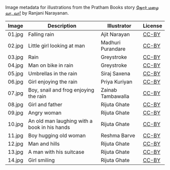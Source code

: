 Image metadata for illustrations from the Pratham Books story [ஜோர் மழை வா, வா!](https://storyweaver.org.in/stories/2688-jor-mazhe-vaa-vaa) by Ranjani Narayanan.

Image | Description | Illustrator | License
----- | ----------- | ----------- | -------
01.jpg | Falling rain  | Ajit Narayan | [CC-BY](https://creativecommons.org/licenses/by/4.0/)
02.jpg | Little girl looking at man | Madhuri Purandare | [CC-BY](https://creativecommons.org/licenses/by/4.0/)
03.jpg | Rain  | Greystroke | [CC-BY](https://creativecommons.org/licenses/by/4.0/)
04.jpg | Man on bike in rain | Greystroke | [CC-BY](https://creativecommons.org/licenses/by/4.0/)
05.jpg | Umbrellas in the rain  | Siraj Saxena | [CC-BY](https://creativecommons.org/licenses/by/4.0/)
06.jpg | Girl enjoying the rain | Priya Kuriyan | [CC-BY](https://creativecommons.org/licenses/by/4.0/)
07.jpg | Boy, snail and frog enjoying the rain | Zainab Tambawalla | [CC-BY](https://creativecommons.org/licenses/by/4.0/)
08.jpg | Girl and father | Rijuta Ghate | [CC-BY](https://creativecommons.org/licenses/by/4.0/)
09.jpg | Angry woman | Rijuta Ghate | [CC-BY](https://creativecommons.org/licenses/by/4.0/)
10.jpg | An old man laughing with a book in his hands  | Rijuta Ghate | [CC-BY](https://creativecommons.org/licenses/by/4.0/)
11.jpg | Boy hugging old woman | Reshma Barve | [CC-BY](https://creativecommons.org/licenses/by/4.0/)
12.jpg | Man and hills | Rijuta Ghate | [CC-BY](https://creativecommons.org/licenses/by/4.0/)
13.jpg | A man with his suitcase | Rijuta Ghate | [CC-BY](https://creativecommons.org/licenses/by/4.0/)
14.jpg | Girl smiling | Rijuta Ghate | [CC-BY](https://creativecommons.org/licenses/by/4.0/)